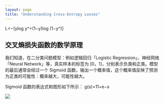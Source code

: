 ```yaml
---
layout: page
title: "Understanding Cross-Entropy Losses"
---
```


L=−[ylog y^+(1−y)log (1−y^)]


## 交叉熵损失函数的数学原理
我们知道，在二分类问题模型：例如逻辑回归「Logistic Regression」、神经网络「Neural Network」等，真实样本的标签为 [0，1]，分别表示负类和正类。模型的最后通常会经过一个 Sigmoid 函数，输出一个概率值，这个概率值反映了预测为正类的可能性：概率越大，可能性越大。

Sigmoid 函数的表达式和图形如下所示：
g(s)=11+e−s

![](https://img-blog.csdn.net/20180619153839186?watermark/2/text/aHR0cHM6Ly9ibG9nLmNzZG4ubmV0L3JlZF9zdG9uZTE=/font/5a6L5L2T/fontsize/400/fill/I0JBQkFCMA==/dissolve/70)
